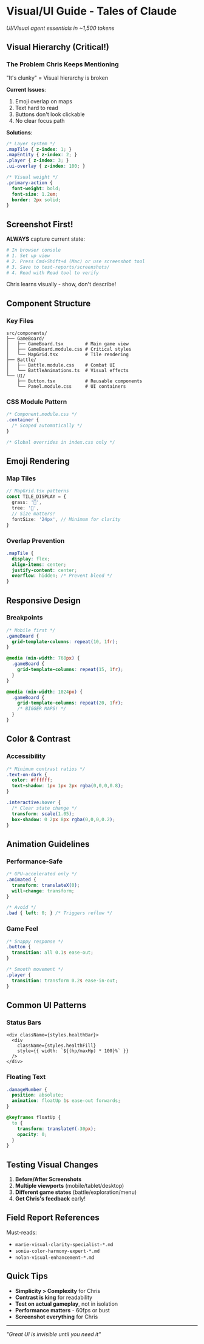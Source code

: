 # Visual/UI Guide - Tales of Claude
*UI/Visual agent essentials in ~1,500 tokens*

## Visual Hierarchy (Critical!)

### The Problem Chris Keeps Mentioning
"It's clunky" = Visual hierarchy is broken

**Current Issues**:
1. Emoji overlap on maps
2. Text hard to read  
3. Buttons don't look clickable
4. No clear focus path

**Solutions**:
```css
/* Layer system */
.mapTile { z-index: 1; }
.mapEntity { z-index: 2; }  
.player { z-index: 3; }
.ui-overlay { z-index: 100; }

/* Visual weight */
.primary-action { 
  font-weight: bold;
  font-size: 1.2em;
  border: 2px solid;
}
```

## Screenshot First!

**ALWAYS** capture current state:
```bash
# In browser console
# 1. Set up view
# 2. Press Cmd+Shift+4 (Mac) or use screenshot tool
# 3. Save to test-reports/screenshots/
# 4. Read with Read tool to verify
```

Chris learns visually - show, don't describe!

## Component Structure

### Key Files
```
src/components/
├── GameBoard/
│   ├── GameBoard.tsx        # Main game view
│   ├── GameBoard.module.css # Critical styles
│   └── MapGrid.tsx          # Tile rendering
├── Battle/
│   ├── Battle.module.css    # Combat UI
│   └── BattleAnimations.ts  # Visual effects
└── UI/
    ├── Button.tsx           # Reusable components
    └── Panel.module.css     # UI containers
```

### CSS Module Pattern
```css
/* Component.module.css */
.container {
  /* Scoped automatically */
}

/* Global overrides in index.css only */
```

## Emoji Rendering

### Map Tiles
```typescript
// MapGrid.tsx patterns
const TILE_DISPLAY = {
  grass: '🌱',
  tree: '🌲',
  // Size matters!
  fontSize: '24px', // Minimum for clarity
}
```

### Overlap Prevention
```css
.mapTile {
  display: flex;
  align-items: center;
  justify-content: center;
  overflow: hidden; /* Prevent bleed */
}
```

## Responsive Design

### Breakpoints
```css
/* Mobile first */
.gameBoard { 
  grid-template-columns: repeat(10, 1fr);
}

@media (min-width: 768px) {
  .gameBoard {
    grid-template-columns: repeat(15, 1fr);
  }
}

@media (min-width: 1024px) {
  .gameBoard {
    grid-template-columns: repeat(20, 1fr);
    /* BIGGER MAPS! */
  }
}
```

## Color & Contrast

### Accessibility
```css
/* Minimum contrast ratios */
.text-on-dark {
  color: #ffffff;
  text-shadow: 1px 1px 2px rgba(0,0,0,0.8);
}

.interactive:hover {
  /* Clear state change */
  transform: scale(1.05);
  box-shadow: 0 2px 8px rgba(0,0,0,0.2);
}
```

## Animation Guidelines

### Performance-Safe
```css
/* GPU-accelerated only */
.animated {
  transform: translateX(0);
  will-change: transform;
}

/* Avoid */
.bad { left: 0; } /* Triggers reflow */
```

### Game Feel
```css
/* Snappy response */
.button {
  transition: all 0.1s ease-out;
}

/* Smooth movement */
.player {
  transition: transform 0.2s ease-in-out;
}
```

## Common UI Patterns

### Status Bars
```tsx
<div className={styles.healthBar}>
  <div 
    className={styles.healthFill}
    style={{ width: `${(hp/maxHp) * 100}%` }}
  />
</div>
```

### Floating Text
```css
.damageNumber {
  position: absolute;
  animation: floatUp 1s ease-out forwards;
}

@keyframes floatUp {
  to { 
    transform: translateY(-30px);
    opacity: 0;
  }
}
```

## Testing Visual Changes

1. **Before/After Screenshots**
2. **Multiple viewports** (mobile/tablet/desktop)
3. **Different game states** (battle/exploration/menu)
4. **Get Chris's feedback** early!

## Field Report References

Must-reads:
- `marie-visual-clarity-specialist-*.md`
- `sonia-color-harmony-expert-*.md` 
- `nolan-visual-enhancement-*.md`

## Quick Tips

- **Simplicity > Complexity** for Chris
- **Contrast is king** for readability
- **Test on actual gameplay**, not in isolation
- **Performance matters** - 60fps or bust
- **Screenshot everything** for Chris

---
*"Great UI is invisible until you need it"*